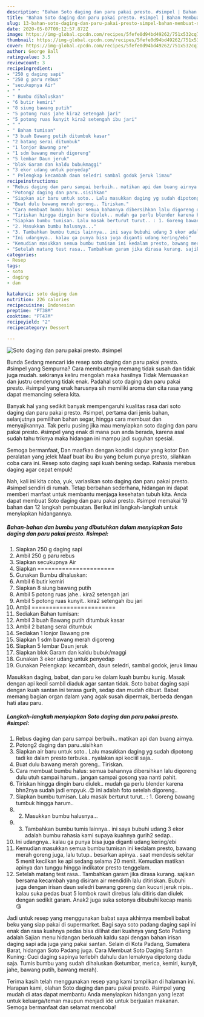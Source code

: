 ```yaml
---
description: "Bahan Soto daging dan paru pakai presto. #simpel | Bahan Membuat Soto daging dan paru pakai presto. #simpel Yang Enak dan Simpel"
title: "Bahan Soto daging dan paru pakai presto. #simpel | Bahan Membuat Soto daging dan paru pakai presto. #simpel Yang Enak dan Simpel"
slug: 13-bahan-soto-daging-dan-paru-pakai-presto-simpel-bahan-membuat-soto-daging-dan-paru-pakai-presto-simpel-yang-enak-dan-simpel
date: 2020-05-07T09:12:57.872Z
image: https://img-global.cpcdn.com/recipes/5fefe0d94bd49262/751x532cq70/soto-daging-dan-paru-pakai-presto-simpel-foto-resep-utama.jpg
thumbnail: https://img-global.cpcdn.com/recipes/5fefe0d94bd49262/751x532cq70/soto-daging-dan-paru-pakai-presto-simpel-foto-resep-utama.jpg
cover: https://img-global.cpcdn.com/recipes/5fefe0d94bd49262/751x532cq70/soto-daging-dan-paru-pakai-presto-simpel-foto-resep-utama.jpg
author: George Ball
ratingvalue: 3.5
reviewcount: 3
recipeingredient:
- "250 g daging sapi"
- "250 g paru rebus"
- "secukupnya Air"
- " "
- " Bumbu dihaluskan"
- "6 butir kemiri"
- "8 siung bawang putih"
- "5 potong ruas jahe kira2 setengah jari"
- "5 potong ruas kunyit kira2 setengah ibu jari"
- " "
- " Bahan tumisan"
- "3 buah Bawang putih ditumbuk kasar"
- "2 batang serai ditumbuk"
- "1 lonjor Bawang pre"
- "1 sdm bawang merah digoreng"
- "5 lembar Daun jeruk"
- "blok Garam dan kaldu bubukmaggi"
- "3 ekor udang untuk penyedap"
- " Pelengkap kecambah daun seledri sambal godok jeruk limau"
recipeinstructions:
- "Rebus daging dan paru sampai berbuih.. matikan api dan buang airnya."
- "Potong2 daging dan paru..sisihkan"
- "Siapkan air baru untuk soto.. Lalu masukkan daging yg sudah dipotong tadi ke dalam presto terbuka.. nyalakan api keciiil saja.."
- "Buat dulu bawang merah goreng.. Tiriskan."
- "Cara membuat bumbu halus: semua bahannya dibersihkan lalu digoreng dulu utuh sampai harum.. jangan sampai gosong yaa nanti pahit."
- "Tiriskan hingga dingin baru diulek.. mudah ga perlu blender karena bhn2nya sudah jadi empyuk..😊 ini adalah foto setelah digoreng.."
- "Siapkan bumbu tumisan. Lalu masak berturut turut.. : 1. Goreng bawang tumbuk hingga harum.."
- "2. Masukkan bumbu halusnya..."
- "3. Tambahkan bumbu tumis lainnya.. ini saya bubuhi udang 3 ekor adalah bumbu rahasia kami supaya kuahnya gurih2 sedap.."
- "Ini udangnya.. kalau ga punya bisa juga diganti udang kering/ebi"
- "Kemudian masukkan semua bumbu tumisan ini kedalam presto, bawang merah goreng juga, lalu tutup.. besarkan apinya.. saat mendesis sekitar 5 menit kecilkan ke api sedang selama 20 menit. Kemudian matikan apinya dan tunggu hingga indikator presto tenggelam."
- "Setelah matang test rasa.. Tambahkan garam jika dirasa kurang. sajikan bersama kecambah yang disiram air mendidih lalu ditiriskan. Bubuhi juga dengan irisan daun seledri bawang goreng dan kucuri jeruk nipis.. kalau suka pedas buat 5 lombok rawit direbus lalu ditiris dan diulek dengan sedikit garam. Anak2 juga suka sotonya dibubuhi kecap manis 😘"
categories:
- Resep
tags:
- soto
- daging
- dan

katakunci: soto daging dan 
nutrition: 226 calories
recipecuisine: Indonesian
preptime: "PT38M"
cooktime: "PT47M"
recipeyield: "2"
recipecategory: Dessert

---
```



![Soto daging dan paru pakai presto. #simpel](https://img-global.cpcdn.com/recipes/5fefe0d94bd49262/751x532cq70/soto-daging-dan-paru-pakai-presto-simpel-foto-resep-utama.jpg)

Bunda Sedang mencari ide resep soto daging dan paru pakai presto. #simpel yang Sempurna? Cara membuatnya memang tidak susah dan tidak juga mudah. sekiranya keliru mengolah maka hasilnya Tidak Memuaskan dan justru cenderung tidak enak. Padahal soto daging dan paru pakai presto. #simpel yang enak harusnya sih memiliki aroma dan cita rasa yang dapat memancing selera kita.

Banyak hal yang sedikit banyak mempengaruhi kualitas rasa dari soto daging dan paru pakai presto. #simpel, pertama dari jenis bahan, selanjutnya pemilihan bahan segar, hingga cara membuat dan menyajikannya. Tak perlu pusing jika mau menyiapkan soto daging dan paru pakai presto. #simpel yang enak di mana pun anda berada, karena asal sudah tahu triknya maka hidangan ini mampu jadi suguhan spesial.

Semoga bermanfaat, Dan maafkan dengan kondisi dapur yang kotor Dan peralatan yang jelek Maaf buat ibu ibu yang belum punya presto, silahkan coba cara ini. Resep soto daging sapi kuah bening sedap. Rahasia merebus daging agar cepat empuk!


Nah, kali ini kita coba, yuk, variasikan soto daging dan paru pakai presto. #simpel sendiri di rumah. Tetap berbahan sederhana, hidangan ini dapat memberi manfaat untuk membantu menjaga kesehatan tubuh kita. Anda dapat membuat Soto daging dan paru pakai presto. #simpel memakai 19 bahan dan 12 langkah pembuatan. Berikut ini langkah-langkah untuk menyiapkan hidangannya.

<!--inarticleads1-->

##### Bahan-bahan dan bumbu yang dibutuhkan dalam menyiapkan Soto daging dan paru pakai presto. #simpel:

1. Siapkan 250 g daging sapi
1. Ambil 250 g paru rebus
1. Siapkan secukupnya Air
1. Siapkan  ======================
1. Gunakan  Bumbu dihaluskan:
1. Ambil 6 butir kemiri
1. Siapkan 8 siung bawang putih
1. Ambil 5 potong ruas jahe.. kira2 setengah jari
1. Ambil 5 potong ruas kunyit.. kira2 setengah ibu jari
1. Ambil  ========================
1. Sediakan  Bahan tumisan:
1. Ambil 3 buah Bawang putih ditumbuk kasar
1. Ambil 2 batang serai ditumbuk
1. Sediakan 1 lonjor Bawang pre
1. Siapkan 1 sdm bawang merah digoreng
1. Siapkan 5 lembar Daun jeruk
1. Siapkan blok Garam dan kaldu bubuk/maggi
1. Gunakan 3 ekor udang untuk penyedap
1. Gunakan  Pelengkap: kecambah, daun seledri, sambal godok, jeruk limau


Masukkan daging, babat, dan paru ke dalam kuah bumbu kunig. Masak dengan api kecil sambil diaduk agar santan tidak. Soto babat daging sapi dengan kuah santan ini terasa gurih, sedap dan mudah dibuat. Babat memang bagian organ dalam yang agak susah dipermak, berbeda dengan hati atau paru. 

<!--inarticleads2-->

##### Langkah-langkah menyiapkan Soto daging dan paru pakai presto. #simpel:

1. Rebus daging dan paru sampai berbuih.. matikan api dan buang airnya.
1. Potong2 daging dan paru..sisihkan
1. Siapkan air baru untuk soto.. Lalu masukkan daging yg sudah dipotong tadi ke dalam presto terbuka.. nyalakan api keciiil saja..
1. Buat dulu bawang merah goreng.. Tiriskan.
1. Cara membuat bumbu halus: semua bahannya dibersihkan lalu digoreng dulu utuh sampai harum.. jangan sampai gosong yaa nanti pahit.
1. Tiriskan hingga dingin baru diulek.. mudah ga perlu blender karena bhn2nya sudah jadi empyuk..😊 ini adalah foto setelah digoreng..
1. Siapkan bumbu tumisan. Lalu masak berturut turut.. : 1. Goreng bawang tumbuk hingga harum..
1. 2. Masukkan bumbu halusnya...
1. 3. Tambahkan bumbu tumis lainnya.. ini saya bubuhi udang 3 ekor adalah bumbu rahasia kami supaya kuahnya gurih2 sedap..
1. Ini udangnya.. kalau ga punya bisa juga diganti udang kering/ebi
1. Kemudian masukkan semua bumbu tumisan ini kedalam presto, bawang merah goreng juga, lalu tutup.. besarkan apinya.. saat mendesis sekitar 5 menit kecilkan ke api sedang selama 20 menit. Kemudian matikan apinya dan tunggu hingga indikator presto tenggelam.
1. Setelah matang test rasa.. Tambahkan garam jika dirasa kurang. sajikan bersama kecambah yang disiram air mendidih lalu ditiriskan. Bubuhi juga dengan irisan daun seledri bawang goreng dan kucuri jeruk nipis.. kalau suka pedas buat 5 lombok rawit direbus lalu ditiris dan diulek dengan sedikit garam. Anak2 juga suka sotonya dibubuhi kecap manis 😘


Jadi untuk resep yang menggunakan babat saya akhirnya membeli babat beku yang siap pakai di supermarket. Bagi saya soto padang daging sapi ini enak dan rasa kuahnya pedas bisa dilihat dari kuahnya yang Soto Padang adalah Sajian menu hidangan berkuah kaldu sapi dengan bahan irisan daging sapi ada juga yang pakai santan. Selain di Kota Padang, Sumatera Barat, hidangan Soto Padang juga. Cara Membuat Soto Daging Santan Kuning: Cuci daging sapinya terlebih dahulu dan lemaknya dipotong dadu saja. Tumis bumbu yang sudah dihaluskan (ketumbar, merica, kemiri, kunyit, jahe, bawang putih, bawang merah). 

Terima kasih telah menggunakan resep yang kami tampilkan di halaman ini. Harapan kami, olahan Soto daging dan paru pakai presto. #simpel yang mudah di atas dapat membantu Anda menyiapkan hidangan yang lezat untuk keluarga/teman maupun menjadi ide untuk berjualan makanan. Semoga bermanfaat dan selamat mencoba!
